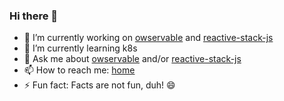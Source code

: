 ### Hi there 👋

- 🔭 I’m currently working on [owservable](https://owservable.github.io/owservable/) and [reactive-stack-js](https://github.com/reactive-stack-js)
- 🌱 I’m currently learning k8s
- 💬 Ask me about [owservable](https://owservable.github.io/owservable/) and/or [reactive-stack-js](https://github.com/reactive-stack-js)
- 📫 How to reach me: [home](http://stojadinovic.net/)
- ⚡ Fun fact: Facts are not fun, duh! 😄
